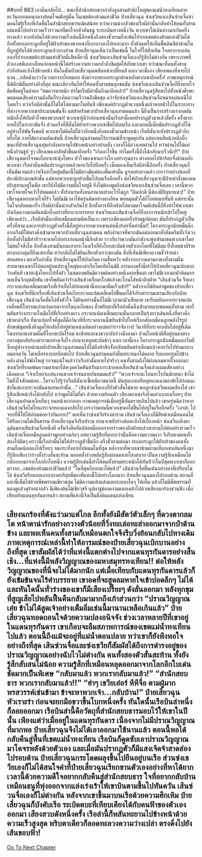 ##บทที่ 863 เอาคืนกลับไป...
ขณะที่สำนักสยบธารกำลังถูกสามสำนักใหญ่ของแม่น้ำทงเทียนสายตะวันออกตอนกลางล้อมโจมตีอยู่นั้น ในเขตต้องห้ามแห่งชีวิต ป๋ายเสี่ยวฉุน ซ่งเชวียและเสินซ่วนจื่อสามคนไม่รู้เรื่องที่เกิดขึ้นในสำนักสยบธารแม้แต่น้อย ทว่าความน่ากลัวของเรือผีลำนั้นกลับทำให้คนทั้งสามเผ่นหนีไปอย่างรวดเร็วราวนกที่ตกใจกลัวคันธนู
ระยะเดินทางหนึ่งวัน พวกเขาได้เดินทางมาเกินครึ่งทางแล้ว หากยังบินไปด้วยความเร็วเช่นนี้อีกหนึ่งถึงสองชั่วยามก็จะพ้นไปจากเขตต้องห้ามแห่งชีวิตได้ อีกทั้งทะเลกระดูกที่อยู่ใต้ฝ่าเท้าของพวกเขาก็เบาบางลงไปเยอะมาก ทั้งยังเผยให้เห็นพื้นดินสีดำด้านในที่ถูกปูทับไปด้วยกระดูกแล้วบางส่วน
ป๋ายเสี่ยวฉุนเห็นว่าเป็นเช่นนี้ ในใจก็ให้ฮึกเหิม ใจอยากจะแล่นออกไปจากเขตต้องห้ามแห่งชีวิตนี่เสียเดี๋ยวนี้ ซ่งเชวียและเสินซ่วนจื่อเองก็รู้สึกไม่ต่างกัน เพราะภาพที่ตัวเองสติเลอะเลือนก่อนหน้านี้ได้สร้างความหวาดกลัวถึงขีดสุดให้กับพวกเขา
ทว่าขณะที่คนทั้งสามกำลังห้อตะบึงไปข้างหน้า ทันใดนั้นป๋ายเสี่ยวฉุนพลันหน้าเปลี่ยนสี และเวลานี้เอง เสียงเพลงที่หายไปนาน...กลับดังแว่ววังเวงมาจากไอหมอก ดังมาจากทะเลกระดูกด้านหลังพวกเขาอีกครั้ง!
ภาพเหตุการณ์นี้พิลึกพิลั่นอย่างถึงที่สุด ขณะเดียวกันก็ทำให้คนทั้งสามขนลุกขนชัน ซ่งเชวียและเสินซ่วนจื่อก็ยิ่งหายใจติดขัดอยู่ในลำคอ
“สมควรตายนัก ทำไมเรือผีลำนั้นถึงมาอีกแล้ว!” ป๋ายเสี่ยวฉุนรู้สึกชาไปทั้งหนังศีรษะ พอแผดเสียงคำรามดังลั่นก็ระเบิดความเร็วจนถึงขีดสุด คว้าจับซ่งเชวียและเสินซ่วนจื่อหมายเผ่นหนีไปโดยเร็ว
ทว่าเรือผีลำนั้นก็ไม่ได้ไล่ตามมาในทันที เพียงแค่ปรากฏตัวแวบหนึ่งแล้วหายตัวไปในระยะทางที่ห่างจากพวกเขาประมาณพันจั้ง แต่สำหรับพวกป๋ายเสี่ยวฉุนสามคนแล้ว นี่ยิ่งเป็นการสร้างแรงกดดันหนักอึ้งให้กับหัวใจของพวกเขา!
พวกเขารู้ดีว่าก่อนหน้านั้นเรือลำนี้เคยปรากฏตัวมาแล้วสี่ครั้ง ครั้งแรกหายไปในระยะพันจั้ง ส่วนครั้งที่สี่นั้นได้ย้ายร่างพวกเขาขึ้นไปบนเรือ และตอนนี้เมื่อมันปรากฏตัวก็ได้อยู่ห่างไปพันจั้งพอดี พวกเขาไม่คิดไม่ได้ว่าอีกหนึ่งถึงสองชั่วยามข้างหน้า เรือผีนั่นจะยังปรากฏตัวอีกหรือไม่
ภายใต้แรงกดดันเช่นนี้ ป๋ายเสี่ยวฉุนสามคนไร้อารมณ์ที่จะพูดคุยกัน แต่ละคนสีหน้าหนักอึ้ง ขณะที่ป๋ายเสี่ยวฉุนทุ่มกำลังทะยานไปข้างหน้าอย่างบ้าคลั่ง เวลาก็ได้ล่วงเลยผ่านไป ทว่าผ่านไปได้แค่หนึ่งก้านธูป จู่ๆ เสียงเพลงกลับดังขึ้นมาอีกครั้ง
“เกิดอะไรขึ้น ทำไมครั้งนี้ถึงได้กลับมาเร็วนัก!!” ป๋ายเสี่ยวฉุนตกใจจนเกือบจะสะดุ้งโหยง หัวใจของเขาแกว่งไกวอย่างรุนแรง ห่างออกไปห้าร้อยจั้งด้านหลังพวกเขา เรือลำนั้นพลันปรากฏกายแล้วหายวับไปอีกครั้ง
เมื่อมองเห็นเรือผีลำนี้อีกครั้ง ป๋ายเสี่ยวฉุนก็เห็นชัดเจนแล้วว่าเรือลำใหญ่มหึมานี้ไม่มีทางมีแค่สองชั้นเท่านั้น ดูจากท่าทางแล้ว เกรงว่าอย่างน้อยก็ต้องมีประมาณห้าชั้น แต่หากพวกเขาถูกย้ายขึ้นไปบนเรืออีกครั้ง ต่อให้ป๋ายเสี่ยวฉุนจะมีป้ายคำสั่งของคนเฝ้าสุสานอยู่ในมือ เขาก็ยังไม่มีความมั่นใจอยู่ดี
ยิ่งไม่ต้องพูดถึงซ่งเชวียและเสินซ่วนจื่อเลย เวลานี้พวกเขาใจหายใจคว่ำไปหมดแล้ว ทั้งร้อนรนทั้งลนลานจนทำอะไรไม่ถูก
“ผิดปกติ นี่ต้องมีปัญหาแน่ๆ!” ป๋ายเสี่ยวฉุนหอบหายใจถี่รัว ไม่ทันมีเวลาให้ครุ่นคิดอย่างละเอียด พอหมุนตัวได้ก็โกยแนบทันที แต่กระนั้นในใจกลับหดเกร็ง เรือผีลำนั้นน่ากลัวเกินไป อีกทั้งการที่อีกฝ่ายไล่ตามมาโจมตีเช่นนี้ก็ยิ่งทำให้พวกเขาบังเกิดความกดดันหนักอึ้งอย่างที่ยากจะบรรยาย
ซ่งเชวียและเสินซ่วนจื่อก็ยิ่งอาการหนักเข้าไปใหญ่ เพียงแต่ว่า...เรือผีลำนั้นกลับเหมือนตามติดเป็นเงา เพราะเพียงแค่ครึ่งก้านธูปต่อมา มันก็ปรากฏตัวเป็นครั้งที่สาม และการปรากฏตัวครั้งนี้ก็อยู่ห่างจากพวกเขาแค่หนึ่งร้อยจั้งเท่านั้น!!
โครงกระดูกนับหมื่นดึงลากเรือผีให้ตรงดิ่งเข้ามาหาพวกป๋ายเสี่ยวฉุนสามคน พลังอำนาจที่พวกมันแผ่ออกมาทั้งอึมครึมทั้งวังเวง อีกทั้งยังไม่มีท่าทีว่าจะหายไปอย่างก่อนหน้านี้อีกด้วย ราวกับว่าพวกมันกำลังจะพุ่งเข้ามาชนพวกเขาโดยไม่สนใจสิ่งใด อีกทั้งธงสามผืนบนเสากระโดงเรือก็ยังโบกสะบัดด้วยตัวเองโดยที่ไม่มีลม ยิ่งใบหน้าผีร้ายตรงกลางสุดก็ยิ่งแสยะยิ้ม ทว่ากลับไม่ได้ยินเสียงหัวเราะของมัน สิ่งที่เห็นมีเพียงความชั่วร้ายน่าสยดสยอง
มองเรือลำนั้น ป๋ายเสี่ยวฉุนก็ให้บังเกิดความสิ้นหวัง หลังจากกวาดตามองธงทั้งสามผืน สายตาของเขาก็ไปตกอยู่บนประตูใหญ่ของลำเรือโดยอัตโนมัติ การมองครั้งนี้ทำให้ป๋ายเสี่ยวฉุนเบิกตากว้างทันที เขาสะดุ้งโหยงไปทั้งตัว ในสมองพลันมีความคิดอย่างหนึ่งลอยขึ้นมา เขาไม่มีเวลามามัวคิดมาก พอเห็นวิกฤตคับขัน เขาก็พลันคว้าร่างเสินซ่วนจื่อมาใกล้แล้วตะโกนใส่หน้าอีกฝ่าย
“เสินซ่วนจื่อ รีบเอากระจกแปดเหลี่ยมบนเรือที่เจ้าเก็บไปก่อนหน้านี้ออกมาคืนเร็วเข้า!!”
หลังจากได้ยินคำพูดของป๋ายเสี่ยวฉุน ซ่งเชวียที่นึกเรื่องที่เสินซ่วนจื่อเก็บกระจกแปดเหลี่ยมไปขึ้นมาได้จึงรีบคำรามผสานเสียงกับป๋ายเสี่ยวฉุน
เสินซ่วนจื่อสั่นไปทั้งหัวใจ ได้ยินอย่างนั้นก็ไม่มีเวลามามัวเสียดาย เขารีบหยิบเอากระจกแปดเหลี่ยมที่โบราณเก่าแก่ออกมาจากในถุงเก็บของ ชั่วพริบตาที่เรือลำนั้นดิ่งเข้ามาหมายชนคนทั้งสาม เขาก็พลันขว้างกระจกในมือไปที่เรืออย่างแรง
กระจกแปดเหลี่ยมบานนั้นกลายเป็นรุ้งยาวเส้นหนึ่งที่ตรงดิ่งเข้าหาลำเรือ ที่น่าแปลกใจที่สุดก็คือวินาทีที่กระจกบานนี้ขยับเข้าไปใกล้เรือกลับเหมือนถูกพลังไร้รูปลักษณ์ขุมหนึ่งดึงดูดให้กลับไปอยู่ตำแหน่งเดิมอย่างแม่นยำราวจับวาง!
วินาทีที่กระจกกลับไปอยู่ที่เดิม ในบรรดาธงสามผืนที่โบกสะบัดไร้ลม ธงซ้ายและธงขวากลับร่วงดิ่งลงมา ส่วนใบหน้าผีที่อยู่บนธงตรงกลางสุดกลับร้องคำรามอย่างเจ็บใจ ก่อนจะหยุดสะบัดช้าๆ
และเวลานี้เอง โครงกระดูกนับหมื่นและเรือผีซึ่งอยู่ห่างจากด้านหลังป๋ายเสี่ยวฉุนสามคนไปไม่ถึงห้าสิบจั้งกลับพลันพร่าเลือนแล้วหายวับไปท่ามกลางหมอกควัน ไม่เหลือร่องรอยอีกต่อไป
ป๋ายเสี่ยวฉุนสามคนยังตื่นตระหนกไม่คลาย รีบถอยกรูดไปข้างหลัง ผ่านไปพักใหญ่ รอจนแน่ใจแล้วว่าเรือลำนั้นหายไปจริงๆ คนทั้งสามถึงได้ผ่อนลมหายใจออกมา ซ่งเชวียที่รอดพ้นความตายมาได้หวุดหวิดหันขวับมากระชากคอเสื้อเสินซ่วนจื่อแล้วแผดเสียงอย่างเดือดดาล
“เจ้าเกือบจะเล่นงานพวกเจ้าจนตายกันหมดแล้ว!”
“พวกเจ้าจะตะโกนอะไรกันนักหนา ข้าไม่ได้ตั้งใจสักหน่อย...ใครจะไปรู้ว่าเรือผีนั่นจะขี้เหนียวขนาดนี้ มันฮุบเอาเหรียญทองแดงของข้าไปก่อนนะ ข้าก็แค่เอากระจกมันมาแทนเท่านั้น...” เสินซ่วนจื่อเองก็ยังตัวสั่นไม่หาย พอถูกซ่งเชวียแผดเสียงใส่ เขารู้สึกเสียหน้าจึงโต้กลับไป ทว่าพูดได้ไม่กี่คำ ด้วยความร้อนตัว เสียงของเขาจึงยิ่งแผ่วเบาลงเรื่อยๆ
ป๋ายเสี่ยวฉุนปาดเหงื่อเย็นๆ บนหน้าผากออก ภาพเหตุการณ์เมื่อครู่นี้อันตรายเกินไปแล้ว เขาครุ่นคิดว่าหากเสินซ่วนจื่อไม่โยนกระจกทองแดงกลับไป เกรงว่าตอนนี้พวกเขาคงได้ขึ้นไปอยู่ในเรืออีกครั้ง
“เอาล่ะ ไปจากที่นี่ให้ได้ก่อนค่อยว่ากันเถอะ!” พอเห็นว่าซ่งเชวียร้องคำราม เสินซ่วนจื่อเองก็มีสีหน้าเหมือนคนไม่ได้รับความไม่เป็นธรรม ป๋ายเสี่ยวฉุนจึงรีบปราม ก่อนจะขยับร่างห้อตะบึงไปเบื้องหน้า ซ่งเชวียถลึงตาดุดันมองเสินซ่วนจื่อหนึ่งที ครั้นจึงฮึดฮัดปล่อยมือออกจากร่างของอีกฝ่ายแล้วทะยานไปต่ออย่างรวดเร็ว เสินซ่วนจื่อยกมือลูบคลำจมูกอย่างเก้อๆ แต่ความรู้สึกที่มากกว่านั้นคือความหวาดผวา จึงรีบตามคนทั้งสองไปติดๆ
คราวนี้เรือลำนั้นไม่ได้ปรากฏตัวขึ้นอีก ครึ่งชั่วยามต่อมา ทะเลกระดูกใต้ฝ่าเท้าของคนทั้งสามก็ลดน้อยลงไปเรื่อยๆ จนกระทั่งหายไปหมดในที่สุด หลังจากที่พวกเขาข้ามผ่านเทือกเขาเส้นหนึ่งมาก็รู้สึกเพียงว่าร่างทั้งร่างสั่นสะท้าน ตลอดทั้งร่างพลันรู้สึกผ่อนคลายโล่งสบาย เป็นความรู้สึกเหมือนได้กลับออกมาจากโลกอีกใบหนึ่ง
ความรู้สึกเช่นนี้ทำให้คนทั้งสามตระหนักได้ทันทีว่าในที่สุดพวกเขาก็ออกมาจาก...เขตต้องห้ามแห่งชีวิตแล้ว!
“ในที่สุดก็ออกมาได้แล้ว!” เสินซ่วนจื่อตื่นเต้นอย่างหาที่เปรียบไม่ได้ ซ่งเชวียรีบหอบเอาอากาศบริสุทธิ์ของที่แห่งนี้ไปอย่างโลภมาก ป๋ายเสี่ยวฉุนมองไปรอบด้าน สถานที่แห่งนี้เต็มไปด้วยพืชพรรณเขียวชอุ่ม ไม่มีความแห้งแล้งแตกระแหงใดๆ ให้เห็น แล้วก็ไม่มีพืชพรรณที่มองดูแล้วดุร้ายน่ากลัว มีเพียงต้นไม้เขียวขจี บุปผาชูช่องดงามคลอเคล้าไปด้วยเสียงนกร้องชวนฟัง เมื่อเทียบกับแดนทุรกันดารแล้ว สถานที่แห่งนี้จึงเป็นดั่งดินแดนแห่งเซียน

เสียงนกร้องที่ดังแว่วมาแต่ไกล อีกทั้งยังมีสัตว์ตัวเล็กๆ ที่ดวงตากลมโต หน้าตาน่ารักอย่างกวางตัวน้อยที่วิ่งทะเล่อทะล่าออกมาจากป่าด้านข้าง และพอเห็นคนทั้งสามก็เหมือนตกใจจึงรีบวิ่งย้อนกลับไปทางเดิม
ภาพเหตุการณ์เหล่านี้ทำให้อารมณ์ของป๋ายเสี่ยวฉุนเบิกบานอย่างถึงที่สุด เขาสัมผัสได้ว่าที่แห่งนี้แตกต่างไปจากแดนทุรกันดารอย่างสิ้นเชิง...ที่แห่งนี้มีพลังวิญญาณของมหาสมุทรทงเทียน!!
ต่อให้พลังวิญญาณของที่นี่จะไม่ได้มากนัก แต่เมื่อเทียบกับแดนทุรกันดารแล้วก็ยังเข้มข้นจนไร้คำบรรยาย เขาอดที่จะสูดลมหายใจเข้าปอดลึกๆ ไม่ได้ และทันใดนั้นทั่วร่างของเขาก็มีเสียงเปรี๊ยะๆ ดังลั่นออกมา พลังทุกขุมที่สูญเสียไปพลันฟื้นคืนกลับมามากถึงเก้าส่วนกว่า
“ปราณวิญญาณเอ๋ย ข้าไม่ได้สูดเจ้าอย่างเต็มอิ่มเช่นนี้มานานเหลือเกินแล้ว” ป๋ายเสี่ยวฉุนทอดถอนใจด้วยความปลงอนิจจัง ช่วงเวลาหลายปีที่เขาอยู่ในแดนทุรกันดาร เขาเกือบจะลืมสภาพการณ์ของเขตแม่น้ำทงเทียนไปแล้ว ตอนนี้ถึงแม้จะอยู่ที่แม่น้ำตอนปลาย ทว่าเขาก็ยังพึงพอใจอย่างถึงที่สุด
เสินซ่วนจื่อและซ่งเชวียก็สัมผัสได้ถึงการดำรงอยู่ของปราณวิญญาณอย่างฉับไวไม่ต่างกัน คนทั้งสองตัวสั่นสะท้าน ทั้งยังรู้สึกสับสนไม่น้อย ความรู้สึกที่เหมือนหลุดออกมาจากโลกอีกใบเด่นชัดมากเป็นพิเศษ
“กลับมาแล้ว พวกเรากลับมาแล้ว!”
“สำนักสยบธาร พวกเรากลับมาแล้ว!!”
“ฮ่าๆ เชวียเอ๋อร์ หึหึจื่อ ตามผู้มากพรสวรรค์เช่นข้ามา ข้าจะพาพวกเจ้า...กลับบ้าน!” ป๋ายเสี่ยวฉุนหัวเราะร่า ก่อนจะยกมือขวาขึ้นโบกหนึ่งครั้ง ทันใดนั้นเรือบินลำหนึ่งก็ลอยออกมา เรือบินลำนี้คือวัตถุที่สำนักสยบธารมอบไว้ให้เขาในปีนั้น เพียงแต่ว่าเมื่ออยู่ในแดนทุรกันดาร เนื่องจากไม่มีปราณวิญญาณที่มากพอ ป๋ายเสี่ยวฉุนจึงไม่ได้เอาออกมาใช้นานแล้ว
ตอนนี้พอได้กลับคืนสู่พื้นที่เขตแม่น้ำทงเทียน เรือบินก็ดูดซับเอาปราณวิญญาณมาโคจรพลังด้วยตัวเอง และเมื่อมันปรากฏตัวก็มีแสงเจิดจ้าสาดส่องไปรอบด้าน ป๋ายเสี่ยวฉุนกระโดดผลุงขึ้นไปยืนอยู่บนเรือ ส่วนซ่งเชวียเองก็ไม่ได้สนใจคำที่ป๋ายเสี่ยวฉุนเรียกขานตัวเองอย่างที่หาได้ยาก เวลานี้ด้วยความดีใจอยากกลับคืนสู่สำนักสยบธาร ใจที่อยากกลับบ้านเหมือนธนูที่พุ่งออกจากแล่งเร่งเร้าให้เขาบินตามขึ้นไปทันควัน
เสินซ่วนจื่อเองก็ไม่ต่างกัน หลังจากเขาขึ้นมาบนเรือด้วยความฮึกเหิม ป๋ายเสี่ยวฉุนก็บังคับเรือ ระเบิดตบะที่เทียบเคียงได้กับคนฟ้าของตัวเองออกมา เสียงสวบดังหนึ่งครั้ง เรือลำนี้ก็พลันทะยานไปข้างหน้าด้วยความเร็วสูงสุด พริบตาเดียวก็ลอดทะลวงความว่างเปล่า ตรงดิ่งไปยังเส้นขอบฟ้า!
------


[Go To Next Chapter]( ./10.md)